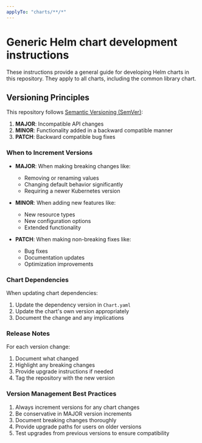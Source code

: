 ```yaml
---
applyTo: "charts/**/*"
---
```


# Generic Helm chart development instructions

These instructions provide a general guide for developing Helm charts in this repository. They apply to all charts, including the common library chart.

## Versioning Principles

This repository follows [Semantic Versioning (SemVer)](https://semver.org/):

1. **MAJOR**: Incompatible API changes
2. **MINOR**: Functionality added in a backward compatible manner
3. **PATCH**: Backward compatible bug fixes

### When to Increment Versions

- **MAJOR**: When making breaking changes like:

  - Removing or renaming values
  - Changing default behavior significantly
  - Requiring a newer Kubernetes version

- **MINOR**: When adding new features like:

  - New resource types
  - New configuration options
  - Extended functionality

- **PATCH**: When making non-breaking fixes like:
  - Bug fixes
  - Documentation updates
  - Optimization improvements

### Chart Dependencies

When updating chart dependencies:

1. Update the dependency version in `Chart.yaml`
2. Update the chart's own version appropriately
3. Document the change and any implications

### Release Notes

For each version change:

1. Document what changed
2. Highlight any breaking changes
3. Provide upgrade instructions if needed
4. Tag the repository with the new version

### Version Management Best Practices

1. Always increment versions for any chart changes
2. Be conservative in MAJOR version increments
3. Document breaking changes thoroughly
4. Provide upgrade paths for users on older versions
5. Test upgrades from previous versions to ensure compatibility
